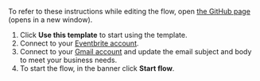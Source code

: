 To refer to these instructions while editing the flow, open [the GitHub page](https://github.com/ot4i/app-connect-templates/blob/main/resources/markdown/Send%20a%20Gmail%20message%20when%20a%20new%20event%20is%20added%20to%20Eventbrite_instructions.md) (opens in a new window).

1. Click **Use this template** to start using the template.
1. Connect to your [Eventbrite account](http://ibm.biz/aaseventbrite).
1. Connect to your [Gmail account](http://ibm.biz/aasgmail) and update the email subject and body to meet your business needs.
1. To start the flow, in the banner click **Start flow**.
